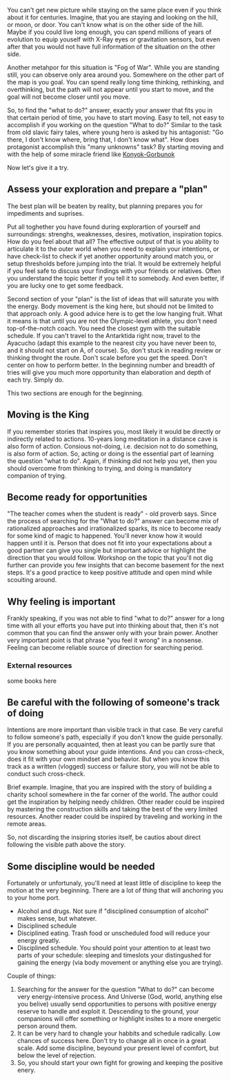 You can't get new picture while staying on the same place even if you think about it for centuries. Imagine, that you are staying and looking on the hill, or moon, or door. You can't know what is on the other side of the hill. Maybe if you could live long enough, you can spend millions of years of evolution to equip youself with X-Ray eyes or gravitation sensors, but even after that you would not have full information of the situation on the other side. 

Another metahpor for this situation is "Fog of War". While you are standing still, you can observe only area around you. Somewhere on the other part of the map is you goal. You can spend really long time thinking, rethinking, and overthinking, but the path will not appear until you start to move, and the goal will not become closer until you move. 

So, to find the "what to do?" answer, exactly your answer that fits you in that certain period of time, you have to start moving. Easy to tell, not easy to accomplish if you working on the question "What to do?" Similar to the task from old slavic fairy tales, where young hero is asked by his antagonist: "Go there, I don't know where, bring that, I don't know what". How does protagonist accomplish this "many unknowns" task? By starting moving and with the help of some miracle friend like [Konyok-Gorbunok](https://en.wikipedia.org/wiki/The_Little_Humpbacked_Horse)

Now let's give it a try. 

## Assess your exploration and prepare a "plan"
The best plan will be beaten by reality, but planning prepares you for impediments and suprises. 

Put all toghether you have found during explorartion of yourself and surroundings: strenghs, weaknesses, desires, motivation, inspiration topics. How do you feel about that all? 
The effective output of that is you ability to articulate it to the outer world when you need to explain your intentions, or have check-list to check if yet another opportunity around match you, or setup thresholds before jumping into the trial. 
It would be extremely helpful if you feel safe to discuss your findings with your friends or relatives. Often you understand the topic better if you tell it to somebody. And even better, if you are lucky one to get some feedback. 

Second section of your "plan" is the list of ideas that will saturate you with the energy. Body movement is the king here, but should not be limited to that approach only. 
A good advice here is to get the low hanging fruit. What it means is that until you are not the Olympic-level athlete, you don't need top-of-the-notch coach. You need the closest gym with the suitable schedule. If you can't travel to the Antarktida right now, travel to the Ayacucho (adapt this example to the nearest city you have never been to, and it should not start on A, of course). So, don't stuck in reading review or thinking throght the route. Don't scale before you get the speed. Don't center on how to perform better. In the beginning number and breadth of tries will give you much more opportunity than elaboration and depth of each try. Simply do.  

This two sections are enough for the beginning. 

## Moving is the King
If you remember stories that inspires you, most likely it would be directly or indirectly related to actions. 10-years long meditation in a distance cave is also form of action. Consious not-doing, i.e. decision not to do something, is also form of action. So, acting or doing is the essential part of learning the question "what to do". Again, if thinking did not help you yet, then you should overcome from thinking to trying, and doing is mandatory companion of trying. 

## Become ready for opportunities
"The teacher comes when the student is ready" - old proverb says. Since the process of searching for the "What to do?" answer can become mix of rationalized approaches and irrationalized sparks, its nice to become ready for some kind of magic to happened. You'll never know how it would happen until it is. Person that does not fit into your expectations about a good partner can give you single but important advice or highlight the direction that you would follow. Workshop on the topic that you'll not dig further can provide you few insights that can become basement for the next steps. It's a good practice to keep positive attitude and open mind while scouiting around.  

## Why feeling is important
Frankly speaking, if you was not able to find "what to do?" answer for a long time with all your efforts you have put into thinking about that, then it's not common that you can find the answer only with your brain power. Another very important point is that phrase "you feel it wrong" in a nonsense. Feeling can become reliable source of direction for searching period. 

### External resources
some books here

## Be careful with the following of someone's track of doing
Intentions are more important than visible track in that case. Be very careful to follow someone's path, especially if you don't know the guide personally. If you are personally acquainted, then at least you can be partly sure that you know something about your guide intentions. And you can cross-check, does it fit with your own mindset and behavior. But when you know this track as a written (vlogged) success or failure story, you will not be able to conduct such cross-check. 

Brief example. Imagine, that you are inspired with the story of building a charity school somewhere in the far corner of the world. The author could get the inspiration by helping needy children. Other reader could be inspired by mastering the construction skills and taking the best of the very limited resources. Another reader could be inspired by traveling and working in the remote areas. 

So, not discarding the insipring stories itself, be cautios about direct following the visible path above the story. 

## Some discipline would be needed
Fortunately or unfortunaly, you'll need at least little of discipline to keep the motion at the very beginning. There are a lot of thing that will anchoring you to your home port. 
* Alcohol and drugs. Not sure if "disciplined consumption of alcohol" makes sense, but whatever. 
* Disciplined schedule 
* Disciplined eating. Trash food or unscheduled food will reduce your energy greatly. 
* Disciplined schedule. You should point your attention to at least two parts of your schedule: sleeping and timeslots your distingushed for gaining the energy (via body movement or anything else you are trying).

Couple of things:
1. Searching for the answer for the question "What to do?" can become very energy-intensive process. And Universe (God, world, anything else you belive) usually send opportunities to persons with positive energy reserve to handle and exploit it. Descending to the ground, your companions will offer something or highlight insites to a more energetic person around them. 
2. It can be very hard to changle your habbits and schedule radically. Low chances of success here. Don't try to change all in once in a great scale. Add some discipline, beyound your present level of comfort, but below the level of rejection. 
3. So, you should start your own fight for growing and keeping the positive enery. 
